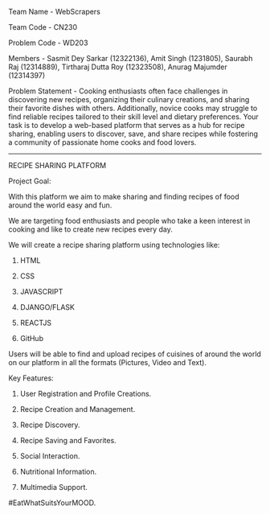 Team Name - WebScrapers

Team Code - CN230

Problem Code - WD203

Members - Sasmit Dey Sarkar (12322136),
          Amit Singh (1231805),
          Saurabh Raj (12314889),
          Tirtharaj Dutta Roy (12323508),
          Anurag Majumder (12314397)

Problem Statement - Cooking enthusiasts often face challenges in discovering new recipes, organizing their culinary creations, and sharing their favorite dishes with others. Additionally, novice cooks may struggle to find reliable recipes tailored to their skill level and dietary preferences. Your task is to develop a web-based platform that serves as a hub for recipe sharing, enabling users to discover, save, and share recipes while fostering a community of passionate home cooks and food lovers.  

************************************************************************************************************************************************************************************************************************

RECIPE SHARING PLATFORM

Project Goal:

With this platform we aim to make sharing and finding recipes of food around the world easy and fun.

We are targeting food enthusiasts and people who take a keen interest in cooking and like to create new recipes every day.

We will create a recipe sharing platform using technologies like:

1. HTML

2. CSS

3. JAVASCRIPT

4. DJANGO/FLASK

5. REACTJS

6. GitHub

Users will be able to find and upload recipes of cuisines of around the world on our platform in all the formats (Pictures, Video and Text).

Key Features:

1. User Registration and Profile Creations.

2. Recipe Creation and Management.

3. Recipe Discovery.

4. Recipe Saving and Favorites.

5. Social Interaction.

6. Nutritional Information.

7. Multimedia Support.


#EatWhatSuitsYourMOOD.
